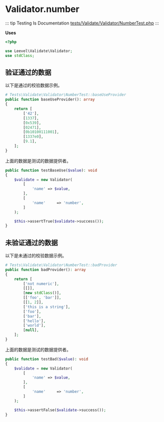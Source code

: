# Validator.number

::: tip Testing Is Documentation
[tests/Validate/Validator/NumberTest.php](https://github.com/hunzhiwange/framework/blob/master/tests/Validate/Validator/NumberTest.php)
:::
    
**Uses**

``` php
<?php

use Leevel\Validate\Validator;
use stdClass;
```

## 验证通过的数据

以下是通过的校验数据示例。

``` php
# Tests\Validate\Validator\NumberTest::baseUseProvider
public function baseUseProvider(): array
{
    return [
        ['42'],
        [1337],
        [0x539],
        [02471],
        [0b10100111001],
        [1337e0],
        [9.1],
    ];
}
```

上面的数据是测试的数据提供者。


``` php
public function testBaseUse($value): void
{
    $validate = new Validator(
        [
            'name' => $value,
        ],
        [
            'name'     => 'number',
        ]
    );

    $this->assertTrue($validate->success());
}
```
    
## 未验证通过的数据

以下是未通过的校验数据示例。

``` php
# Tests\Validate\Validator\NumberTest::badProvider
public function badProvider(): array
{
    return [
        ['not numeric'],
        [[]],
        [new stdClass()],
        [['foo', 'bar']],
        [[1, 2]],
        ['this is a string'],
        ['foo'],
        ['bar'],
        ['hello'],
        ['world'],
        [null],
    ];
}
```

上面的数据是测试的数据提供者。


``` php
public function testBad($value): void
{
    $validate = new Validator(
        [
            'name' => $value,
        ],
        [
            'name'     => 'number',
        ]
    );

    $this->assertFalse($validate->success());
}
```